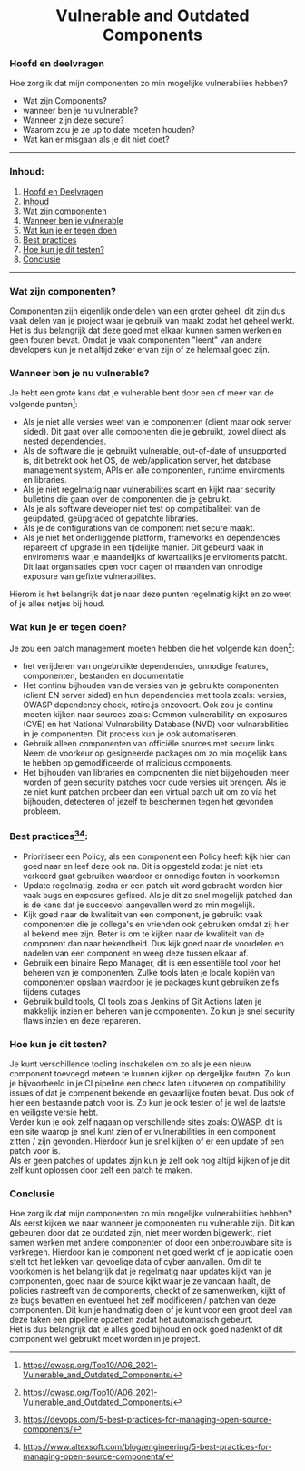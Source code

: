 <h1 style="text-align:center">Vulnerable and Outdated Components</h1>

### Hoofd en deelvragen
Hoe zorg ik dat mijn componenten zo min mogelijke vulnerabilies hebben?

- Wat zijn Components?
- wanneer ben je nu vulnerable?
- Wanneer zijn deze secure?
- Waarom zou je ze up to date moeten houden?
- Wat kan er misgaan als je dit niet doet?

---
### Inhoud:

1. [Hoofd en Deelvragen](#hoofd-en-deelvragen)
2. [Inhoud](#Inhoud)
3. [Wat zijn componenten](#wat-zijn-componenten)
4. [Wanneer ben je vulnerable](#wanneer-ben-je-nu-vulnerable)
5. [Wat kun je er tegen doen](#wat-kun-je-er-tegen-doen)
6. [Best practices](#best-practices23)
7. [Hoe kun je dit testen?](#hoe-kun-je-dit-testen)
7. [Conclusie](#conclusie)

---

### Wat zijn componenten?
Componenten zijn eigenlijk onderdelen van een groter geheel, dit zijn dus vaak delen van je project waar je gebruik van maakt zodat het geheel werkt. Het is dus belangrijk dat deze goed met elkaar kunnen samen werken en geen fouten bevat. Omdat je vaak componenten "leent" van andere developers kun je niet altijd zeker ervan zijn of ze helemaal goed zijn.

### Wanneer ben je nu vulnerable?
Je hebt een grote kans dat je vulnerable bent door een of meer van de volgende punten[^1]:
- Als je niet alle versies weet van je componenten (client maar ook server sided). Dit gaat over alle componenten die je gebruikt, zowel direct als nested dependencies.
- Als de software die je gebruikt vulnerable, out-of-date of unsupported is, dit betrekt ook het OS, de web/application server, het database management system, APIs en alle componenten, runtime enviroments en libraries.
- Als je niet regelmatig naar vulnerabilites scant en kijkt naar security bulletins die gaan over de componenten die je gebruikt.
- Als je als software developer niet test op compatibaliteit van de geüpdated, geüpgraded of gepatchte libraries.
- Als je de configurations van de component niet secure maakt.
- Als je niet het onderliggende platform, frameworks en dependencies repareert of upgrade in een tijdelijke manier. Dit gebeurd vaak in enviroments waar je maandelijks of kwartaalijks je enviroments patcht. Dit laat organisaties open voor dagen of maanden van onnodige exposure van gefixte vulnerabilites.

Hierom is het belangrijk dat je naar deze punten regelmatig kijkt en zo weet of je alles netjes bij houd.

### Wat kun je er tegen doen?
Je zou een patch management moeten hebben die het volgende kan doen[^1]:
- het verijderen van ongebruikte dependencies, onnodige features, componenten, bestanden en documentatie
- Het continu bijhouden van de versies van je gebruikte componenten (client EN server sided) en hun dependencies met tools zoals: versies, OWASP dependency check, retire.js enzovoort. Ook zou je continu moeten kijken naar sources zoals: Common vulnerability en exposures (CVE) en het National Vulnarability Database (NVD) voor vulnarabilities in je componenten. Dit process kun je ook automatiseren.
- Gebruik alleen componenten van officiële sources met secure links. Neem de voorkeur op gesigneerde packages om zo min mogelijk kans te hebben op gemodificeerde of malicious components.
- Het bijhouden van libraries en componenten die niet bijgehouden meer worden of geen security patches voor oude versies uit brengen. Als je ze niet kunt patchen probeer dan een virtual patch uit om zo via het bijhouden, detecteren of jezelf te beschermen tegen het gevonden probleem.

### Best practices[^2][^3]:
- Prioritiseer een Policy, als een component een Policy heeft kijk hier dan goed naar en leef deze ook na. Dit is opgesteld zodat je niet iets verkeerd gaat gebruiken waardoor er onnodige fouten in voorkomen
- Update regelmatig, zodra er een patch uit word gebracht worden hier vaak bugs en exposures gefixed. Als je dit zo snel mogelijk patched dan is de kans dat je succesvol aangevallen word zo min mogelijk.
- Kijk goed naar de kwaliteit van een component, je gebruikt vaak componenten die je collega's en vrienden ook gebruiken omdat zij hier al bekend mee zijn. Beter is om te kijken naar de kwaliteit van de component dan naar bekendheid. Dus kijk goed naar de voordelen en nadelen van een component en weeg deze tussen elkaar af.
- Gebruik een binaire Repo Manager, dit is een essentiële tool voor het beheren van je componenten. Zulke tools laten je locale kopiën van componenten opslaan waardoor je je packages kunt gebruiken zelfs tijdens outages
- Gebruik build tools, CI tools zoals Jenkins of Git Actions laten je makkelijk inzien en beheren van je componenten. Zo kun je snel security flaws inzien en deze repareren.

### Hoe kun je dit testen?
Je kunt verschillende tooling inschakelen om zo als je een nieuw component toevoegd meteen te kunnen kijken op dergelijke fouten. Zo kun je bijvoorbeeld in je CI pipeline een check laten uitvoeren op compatibility issues of dat je compenent bekende en gevaarlijke fouten bevat. Dus ook of hier een bestaande patch voor is. Zo kun je ook testen of je wel de laatste en veiligste versie hebt.  
Verder kun je ook zelf nagaan op verschillende sites zoals: [OWASP](https://owasp.org/). dit is een site waarop je snel kunt zien of er vulnerabilities in een component zitten / zijn gevonden. Hierdoor kun je snel kijken of er een update of een patch voor is.  
Als er geen patches of updates zijn kun je zelf ook nog altijd kijken of je dit zelf kunt oplossen door zelf een patch te maken.

### Conclusie
Hoe zorg ik dat mijn componenten zo min mogelijke vulnerabilities hebben? Als eerst kijken we naar wanneer je componenten nu vulnerable zijn. Dit kan gebeuren door dat ze outdated zijn, niet meer worden bijgewerkt, niet samen werken met andere componenten of door een onbetrouwbare site is verkregen. Hierdoor kan je component niet goed werkt of je applicatie open stelt tot het lekken van gevoelige data of cyber aanvallen. Om dit te voorkomen is het belangrijk dat je regelmatig naar updates kijkt van je componenten, goed naar de source kijkt waar je ze vandaan haalt, de policies nastreeft van de components, checkt of ze samenwerken, kijkt of ze bugs bevatten en eventueel het zelf modificeren / patchen van deze componenten. Dit kun je handmatig doen of je kunt voor een groot deel van deze taken een pipeline opzetten zodat het automatisch gebeurt.  
Het is dus belangrijk dat je alles goed bijhoud en ook goed nadenkt of dit component wel gebruikt moet worden in je project.

[^1]: https://owasp.org/Top10/A06_2021-Vulnerable_and_Outdated_Components/
[^2]: https://devops.com/5-best-practices-for-managing-open-source-components/
[^3]: https://www.altexsoft.com/blog/engineering/5-best-practices-for-managing-open-source-components/
